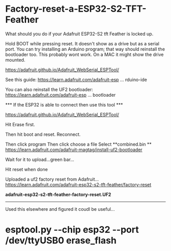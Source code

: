 # Factory-reset-a-ESP32-S2-TFT-Feather

What should you do if your Adafruit ESP32-S2 tft Feather is locked up.

Hold BOOT while pressing reset. It doesn't show as a drive but as a serial port. You can try installing an Arduino program; that way should reinstall the bootloader too. This probably wont work.
On a MAC it might show the drive mounted.


https://adafruit.github.io/Adafruit_WebSerial_ESPTool/


See this guide:
https://learn.adafruit.com/adafruit-esp ... rduino-ide

You can also reinstall the UF2 bootloader:
https://learn.adafruit.com/adafruit-esp ... bootloader


*** If the ESP32 is able to connect then use this tool ***

https://adafruit.github.io/Adafruit_WebSerial_ESPTool/
 
Hit Erase first.

Then hit boot and reset. Reconnect.

Then click program
Then click choose a file
Select **combined.bin **
https://learn.adafruit.com/adafruit-magtag/install-uf2-bootloader


Wait for it to upload…green bar…

Hit reset when done

Uploaded a uf2 factory reset from Adafruit…
https://learn.adafruit.com/adafruit-esp32-s2-tft-feather/factory-reset

**adafruit-esp32-s2-tft-feather-factory-reset.UF2**

_____________________________________________________________
Used this elsewhere and figured it coudl be useful...
# esptool.py --chip esp32 --port /dev/ttyUSB0 erase_flash

